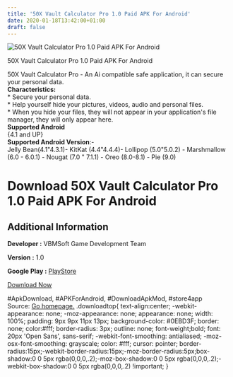 ```yaml
---
title: '50X Vault Calculator Pro 1.0 Paid APK For Android'
date: 2020-01-18T13:42:00+01:00
draft: false
---
```


![50X Vault Calculator Pro 1.0 Paid APK For Android](https://i1.wp.com/apkhome.net/wp-content/uploads/2020/01/50X-Vault-Calculator-Pro-1.0-Paid.png "50X Vault Calculator Pro 1.0 Paid APK For Android")

  

50X Vault Calculator Pro 1.0 Paid APK For Android

50X Vault Calculator Pro - An Ai compatible safe application, it can secure your personal data.  
**Characteristics:**  
\* Secure your personal data.  
\* Help yourself hide your pictures, videos, audio and personal files.  
\* When you hide your files, they will not appear in your application's file manager, they will only appear here.  
**Supported Android**  
{4.1 and UP}  
**Supported Android Version**:-  
Jelly Bean(4.1"4.3.1)- KitKat (4.4"4.4.4)- Lollipop (5.0"5.0.2) - Marshmallow (6.0 - 6.0.1) - Nougat (7.0 " 7.1.1) - Oreo (8.0-8.1) - Pie (9.0)

Download 50X Vault Calculator Pro 1.0 Paid APK For Android
==========================================================

Additional Information
----------------------

**Developer :** VBMSoft Game Development Team

**Version :** 1.0

**Google Play :** [PlayStore](https://play.google.com/store/apps/details?id=com.vbmsoft.gallery.calculator&hl=en)

  

[Download Now](https://store4app.co/post/50x-vault-calculator-pro-1-0-paid-apk-for-android_1579333059)

  
#ApkDownload, #APKForAndroid, #DownloadApkMod, #store4app  
Source: [Go homepage.](https://store4app.co/post/50x-vault-calculator-pro-1-0-paid-apk-for-android_1579333059) .downloadtop{ text-align:center; -webkit-appearance: none; -moz-appearance: none; appearance: none; width: 100%; padding: 9px 9px 11px 13px; background-color: #0EBD3F; border: none; color:#fff; border-radius: 3px; outline: none; font-weight;bold; font: 20px 'Open Sans', sans-serif; -webkit-font-smoothing: antialiased; -moz-osx-font-smoothing: grayscale; color: #fff; cursor: pointer; border-radius:15px;-webkit-border-radius:15px;-moz-border-radius:5px;box-shadow:0 0 5px rgba(0,0,0,.2);-moz-box-shadow:0 0 5px rgba(0,0,0,.2);-webkit-box-shadow:0 0 5px rgba(0,0,0,.2) !important; }